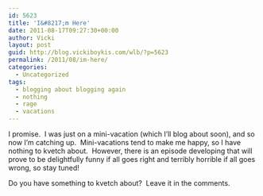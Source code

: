 ```yaml
---
id: 5623
title: 'I&#8217;m Here'
date: 2011-08-17T09:27:30+00:00
author: Vicki
layout: post
guid: http://blog.vickiboykis.com/wlb/?p=5623
permalink: /2011/08/im-here/
categories:
  - Uncategorized
tags:
  - blogging about blogging again
  - nothing
  - rage
  - vacations
---
```

I promise.  I was just on a mini-vacation (which I&#8217;ll blog about soon), and so now I&#8217;m catching up.  Mini-vacations tend to make me happy, so I have nothing to kvetch about.  However, there is an episode developing that will prove to be delightfully funny if all goes right and terribly horrible if all goes wrong, so stay tuned!

Do you have something to kvetch about?  Leave it in the comments.